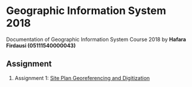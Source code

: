 # Geographic Information System 2018 
Documentation of Geographic Information System Course 2018 by **Hafara Firdausi (05111540000043)**

## Assignment
1. Assignment 1: [Site Plan Georeferencing and Digitization](/georeference-site-plan)
